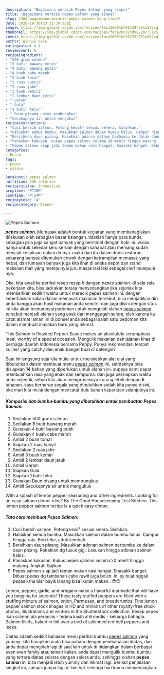 ```yaml
---
description: "Bagaimana meracik Pepes Salmon yang simpel"
title: "Bagaimana meracik Pepes Salmon yang simpel"
slug: 2304-bagaimana-meracik-pepes-salmon-yang-simpel
date: 2020-10-30T23:12:30.928Z
image: https://img-global.cpcdn.com/recipes/faca26001bd98729/751x532cq70/pepes-salmon-foto-resep-utama.jpg
thumbnail: https://img-global.cpcdn.com/recipes/faca26001bd98729/751x532cq70/pepes-salmon-foto-resep-utama.jpg
cover: https://img-global.cpcdn.com/recipes/faca26001bd98729/751x532cq70/pepes-salmon-foto-resep-utama.jpg
author: Winnie Cole
ratingvalue: 4.1
reviewcount: 6
recipeingredient:
- "500 gram salmon"
- "8 butir bawang merah"
- "4 butir bawang putih"
- "4 buah cabe merah"
- "2 buah tomat"
- "2 ruas kunyit"
- "2 ruas jahe"
- "3 buah kemiri"
- "2 lembar daun jeruk"
- " Garam"
- " Gula"
- "1 butir telur"
- " Daun pisang untuk membungkus"
- "Secukupnya air untuk mengukus"
recipeinstructions:
- "Cuci bersih salmon. Potong kecil² sesuai selera. Sisihkan."
- "Haluskan semua bumbu. Masukkan salmon dalam bumbu halus. Campur hingga rata. Beri telur, aduk kembali."
- "Bersihkan daun pisang. Masukkan adonan salmon berbumbu ke dalam daun pisang. Rekatkan dg tusuk gigi. Lakukan hingga adonan salmon habis."
- "Panaskan kukusan. Kukus pepes salmon selama 20 menit hingga matang. Angkat. Sajikan."
- "Pepes salmon siap jadi teman makan nasi hangat. Enaaakk banget. Dibuat pedas dg tambahan cabe rawit juga boleh. Ini sy buat nggak pedas krna biar bayik lanang bisa ikutan makan.. 😍😍"
categories:
- Resep
tags:
- pepes
- salmon

katakunci: pepes salmon 
nutrition: 226 calories
recipecuisine: Indonesian
preptime: "PT20M"
cooktime: "PT54M"
recipeyield: "4"
recipecategory: Dinner

---
```



![Pepes Salmon](https://img-global.cpcdn.com/recipes/faca26001bd98729/751x532cq70/pepes-salmon-foto-resep-utama.jpg)

<b><i>pepes salmon</i></b>, Memasak adalah bentuk kegiatan yang membahagiakan dilakukan oleh sebagian besar kalangan. tidaklah hanya para bunda, sebagian pria juga sangat banyak yang berminat dengan hobi ini. walau hanya untuk sekedar seru seruan dengan sahabat atau memang sudah menjadi kesukaan dalam dirinya. maka dari itu dalam dunia restoran sekarang banyak ditemukan cowok dengan ketrampilan memasak yang hebat, dan lumayan banyak juga kita lihat di aneka depot dan stand makanan mall yang mempunyai juru masak laki laki sebagai chef mumpuni nya.

Oke, kita awali ke perihal resep resep hidangan <i>pepes salmon</i>. di sela sela pekerjaan kita, bisa jadi akan terasa menyenangkan jika sejenak kita memberikan sedikit waktu untuk meracik pepes salmon ini. dengan keberhasilan kalian dalam memasak makanan tersebut, bisa menjadikan diri anda bangga akan hasil makanan anda sendiri. dan juga disini dengan situs ini kita akan mempunyai pedoman untuk mengolah olahan <u>pepes salmon</u> tersebut menjadi olahan yang enak dan menggugah selera, oleh karena itu catat alamat laman ini di ponsel anda sebagai salah satu pedoman kita dalam membuat masakan baru yang nikmat.

This Salmon in Roasted Pepper Sauce makes an absolutely scrumptious meal, worthy of a special occasion. Mengulik makanan dan jajanan khas di berbagai daerah Indonesia bersama Peppy. Punya rekomendasi tempat kuliner yang catchy dan enak banget buat di datengin?


Saat ini langsung saja kita mulai untuk menyiapkan alat alat yang dibutuhkan dalam membuat menu <u><i>pepes salmon</i></u> ini. setidaknya bisa disiapkan <b>14</b> bahan yang diperlukan untuk olahan ini. supaya nanti dapat membuahkan rasa yang enak dan sempurna. dan juga persiapkan waktu anda sejenak, sebab kita akan memprosesnya kurang lebih dengan <b>5</b> tahapan. saya berharap segala yang dibutuhkan sudah kita punya disini, oke mari kita mulai dengan mencatat dulu bahan keperluan selanjutnya ini.

<!--inarticleads1-->

##### Komposisi dan bumbu-bumbu yang dibutuhkan untuk pembuatan Pepes Salmon:

1. Sediakan 500 gram salmon
1. Sediakan 8 butir bawang merah
1. Gunakan 4 butir bawang putih
1. Gunakan 4 buah cabe merah
1. Ambil 2 buah tomat
1. Siapkan 2 ruas kunyit
1. Sediakan 2 ruas jahe
1. Ambil 3 buah kemiri
1. Ambil 2 lembar daun jeruk
1. Ambil  Garam
1. Siapkan  Gula
1. Siapkan 1 butir telur
1. Gunakan  Daun pisang untuk membungkus
1. Ambil Secukupnya air untuk mengukus


With a splash of lemon pepper seasoning and other ingredients. Looking for an easy salmon dinner idea? By The Good Housekeeping Test Kitchen. This lemon pepper salmon recipe is a quick easy dinner. 

<!--inarticleads2-->

##### Tata cara membuat Pepes Salmon:

1. Cuci bersih salmon. Potong kecil² sesuai selera. Sisihkan.
1. Haluskan semua bumbu. Masukkan salmon dalam bumbu halus. Campur hingga rata. Beri telur, aduk kembali.
1. Bersihkan daun pisang. Masukkan adonan salmon berbumbu ke dalam daun pisang. Rekatkan dg tusuk gigi. Lakukan hingga adonan salmon habis.
1. Panaskan kukusan. Kukus pepes salmon selama 20 menit hingga matang. Angkat. Sajikan.
1. Pepes salmon siap jadi teman makan nasi hangat. Enaaakk banget. Dibuat pedas dg tambahan cabe rawit juga boleh. Ini sy buat nggak pedas krna biar bayik lanang bisa ikutan makan.. 😍😍


Lemon, pepper, garlic, and oregano make a flavorful marinade that will have you begging for seconds! These tasty stuffed peppers are filled with a stuffing mixture of salmon, onion, Parmesan, and breadcrumbs. Find lemon pepper salmon stock images in HD and millions of other royalty-free stock photos, illustrations and vectors in the Shutterstock collection. Resep pepes ikan salmon ala perancis - terima kasih ahli medis - keluarga bahagia. Salmon fillets, baked in foil over a bed of julienned red bell peppers and leeks. 

Diatas adalah sedikit bahasan menu perihal bumbu <u>pepes salmon</u> yang yummy. kita harapkan anda bisa paham dengan pembahasan diatas, dan anda dapat mengolah lagi di saat lain untuk di hidangkan dalam berbagai even even family atau teman kalian. anda dapat mengulik bumbu bumbu yang tertera diatas selaras dengan selera anda, sehingga olahan <b>pepes salmon</b> ini bisa menjadi lebih yummy dan nikmat lagi. berikut penjelasan singkat ini, sampai jumpa lagi di lain hal. semoga hari kamu menyenangkan.

